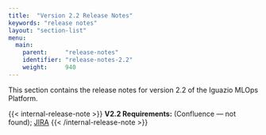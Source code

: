 ```yaml
---
title:  "Version 2.2 Release Notes"
keywords: "release notes"
layout: "section-list"
menu:
  main:
    parent:     "release-notes"
    identifier: "release-notes-2.2"
    weight:     940
---
```


This section contains the release notes for version 2.2 of the Iguazio MLOps Platform.

{{< internal-release-note >}}
**V2.2 Requirements:** (Confluence &mdash; not found); [JIRA](https://jira.iguazeng.com/issues/?jql=(project%20=%20ig%20AND%20(%22Target%20Version%22%20in%20(2.2.0)%20OR%20fixVersion%20in%20(2.2.0)%20OR%20affectedVersion%20in%20(2.2.0))%20OR%20project%20=%20TSDB%20AND%20%22Target%20Version%22%20in%20(0.9.0,%200.9.1))%20AND%20issuetype%20=%20Requirement)
{{< /internal-release-note >}}

